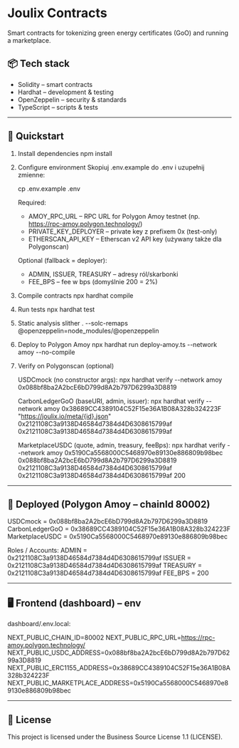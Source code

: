 # Joulix Contracts

Smart contracts for tokenizing green energy certificates (GoO) and running a marketplace.

## 📦 Tech stack

- Solidity – smart contracts
- Hardhat – development & testing
- OpenZeppelin – security & standards
- TypeScript – scripts & tests

---

## 🚀 Quickstart

1. Install dependencies
   npm install

2. Configure environment
   Skopiuj .env.example do .env i uzupełnij zmienne:

   cp .env.example .env

   Required:
   - AMOY_RPC_URL – RPC URL for Polygon Amoy testnet (np. https://rpc-amoy.polygon.technology/)
   - PRIVATE_KEY_DEPLOYER – private key z prefixem 0x (test-only)
   - ETHERSCAN_API_KEY – Etherscan v2 API key (używany także dla Polygonscan)

   Optional (fallback = deployer):
   - ADMIN, ISSUER, TREASURY – adresy ról/skarbonki
   - FEE_BPS – fee w bps (domyślnie 200 = 2%)

3. Compile contracts
   npx hardhat compile

4. Run tests
   npx hardhat test

5. Static analysis
   slither . --solc-remaps @openzeppelin=node_modules/@openzeppelin

6. Deploy to Polygon Amoy
   npx hardhat run deploy-amoy.ts --network amoy --no-compile

7. Verify on Polygonscan (optional)

   USDCmock (no constructor args):
   npx hardhat verify --network amoy 0x088bf8ba2A2bcE6bD799d8A2b797D6299a3D8819

   CarbonLedgerGoO (baseURI, admin, issuer):
   npx hardhat verify --network amoy 0x38689CC4389104C52F15e36A1B08A328b324223F "https://joulix.io/meta/{id}.json" 0x2121108C3a9138D46584d7384d4D6308615799af 0x2121108C3a9138D46584d7384d4D6308615799af

   MarketplaceUSDC (quote, admin, treasury, feeBps):
   npx hardhat verify --network amoy 0x5190Ca5568000C5468970e89130e886809b98bec 0x088bf8ba2A2bcE6bD799d8A2b797D6299a3D8819 0x2121108C3a9138D46584d7384d4D6308615799af 0x2121108C3a9138D46584d7384d4D6308615799af 200

---

## 📜 Deployed (Polygon Amoy – chainId 80002)

USDCmock        = 0x088bf8ba2A2bcE6bD799d8A2b797D6299a3D8819
CarbonLedgerGoO = 0x38689CC4389104C52F15e36A1B08A328b324223F
MarketplaceUSDC = 0x5190Ca5568000C5468970e89130e886809b98bec

Roles / Accounts:
ADMIN    = 0x2121108C3a9138D46584d7384d4D6308615799af
ISSUER   = 0x2121108C3a9138D46584d7384d4D6308615799af
TREASURY = 0x2121108C3a9138D46584d7384d4D6308615799af
FEE_BPS  = 200

---

## 🖥️ Frontend (dashboard) – env

dashboard/.env.local:

NEXT_PUBLIC_CHAIN_ID=80002
NEXT_PUBLIC_RPC_URL=https://rpc-amoy.polygon.technology/
NEXT_PUBLIC_USDC_ADDRESS=0x088bf8ba2A2bcE6bD799d8A2b797D6299a3D8819
NEXT_PUBLIC_ERC1155_ADDRESS=0x38689CC4389104C52F15e36A1B08A328b324223F
NEXT_PUBLIC_MARKETPLACE_ADDRESS=0x5190Ca5568000C5468970e89130e886809b98bec

---

## 📝 License

This project is licensed under the Business Source License 1.1 (LICENSE).
